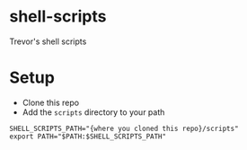 # shell-scripts

Trevor's shell scripts

# Setup

- Clone this repo
- Add the `scripts` directory to your path

```
SHELL_SCRIPTS_PATH="{where you cloned this repo}/scripts"
export PATH="$PATH:$SHELL_SCRIPTS_PATH"
```
